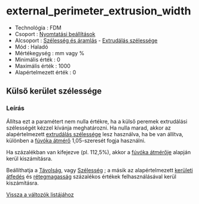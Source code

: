 # external\_perimeter\_extrusion\_width

* Technológia : FDM
* Csoport : [Nyomtatási beállítások](../../../konfig/print_settings)
* Alcsoport : [Szélesség és áramlás](../../beallitasok/print_settings.md#largeur-et-débit) - [Extrudálás szélessége](external_perimeter_extrusion_width.md)
* Mód : Haladó
* Mértékegység : mm vagy %
* Minimális érték :  0
* Maximális érték :  1000
* Alapértelmezett érték : 0

## Külső kerület szélessége

### Leírás

Állítsa ezt a paramétert nem nulla értékre, ha a külső peremek extrudálási szélességét kézzel kívánja meghatározni. Ha nulla marad, akkor az alapértelmezett [extrudálás szélessége](extrusion_width.md) lesz használva, ha be van állítva, különben a [fúvóka átmérő](nozzle_diameter.md) 1,05-szeresét fogja használni.

Ha százalékban van kifejezve \(pl. 112,5%\), akkor a [fúvóka átmérője](nozzle_diameter.md) alapján kerül kiszámításra.

Beállíthatja a [Távolság](external_perimeter_extrusion_spacing.md), vagy [Szélesség](external_perimeter_extrusion_width.md) ; a másik az alapértelmezett [kerületi átfedés](perimeter_overlap.md) és [rétegmagasság](layer_height.md) százalékos értékek felhasználásával kerül kiszámításra.

[Vissza a változók listájához](../../variable_list)

